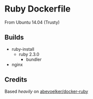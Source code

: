# Ruby Dockerfile

From Ubuntu 14.04 (Trusty)

## Builds

- ruby-install
  - ruby 2.3.0
    - bundler
- nginx

## Credits

Based *heavily* on [abevoelker/docker-ruby][1]

[1]: https://github.com/abevoelker/docker-ruby
